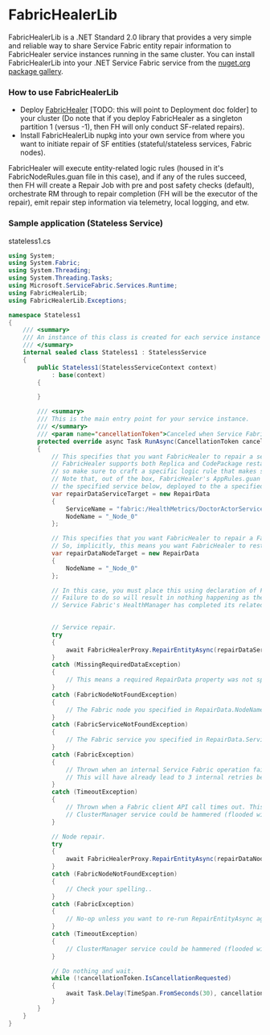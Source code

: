 ﻿# FabricHealerLib

FabricHealerLib is a .NET Standard 2.0 library that provides a very simple and reliable way to share Service Fabric entity repair information to FabricHealer service instances running in the same cluster. You can install FabricHealerLib into your .NET Service Fabric service from the [nuget.org package gallery](...). 

### How to use FabricHealerLib

- Deploy [FabricHealer](https://github.com/microsoft/service-fabric-healer/releases) [TODO: this will point to Deployment doc folder] to your cluster (Do note that if you deploy FabricHealer as a singleton partition 1 (versus -1), then FH will only conduct SF-related repairs).
- Install FabricHealerLib nupkg into your own service from where you want to initiate repair of SF entities (stateful/stateless services, Fabric nodes).

FabricHealer will execute entity-related logic rules (housed in it's FabricNodeRules.guan file in this case), and if any of the rules succeed, then FH will create a Repair Job with pre and post safety checks (default),
orchestrate RM through to repair completion (FH will be the executor of the repair), emit repair step information via telemetry, local logging, and etw.

### Sample application (Stateless Service)

stateless1.cs 

```C#
using System;
using System.Fabric;
using System.Threading;
using System.Threading.Tasks;
using Microsoft.ServiceFabric.Services.Runtime;
using FabricHealerLib;
using FabricHealerLib.Exceptions;

namespace Stateless1
{
    /// <summary>
    /// An instance of this class is created for each service instance by the Service Fabric runtime.
    /// </summary>
    internal sealed class Stateless1 : StatelessService
    {
        public Stateless1(StatelessServiceContext context)
            : base(context)
        {

        }

        /// <summary>
        /// This is the main entry point for your service instance.
        /// </summary>
        /// <param name="cancellationToken">Canceled when Service Fabric needs to shut down this service instance.</param>
        protected override async Task RunAsync(CancellationToken cancellationToken)
        {
            // This specifies that you want FabricHealer to repair a service instance deployed to a Fabric node named NodeName.
            // FabricHealer supports both Replica and CodePackage restarts of services. The logic rules will dictate which one of these happens,
            // so make sure to craft a specific logic rule that makes sense for you (and use some logic!).
            // Note that, out of the box, FabricHealer's AppRules.guan file already has a restart replica catch-all (applies to any service) rule that will restart the primary replica of
            // the specified service below, deployed to the a specified Fabric node. 
            var repairDataServiceTarget = new RepairData
            {
                ServiceName = "fabric:/HealthMetrics/DoctorActorServiceType",
                NodeName = "_Node_0"
            };

            // This specifies that you want FabricHealer to repair a Fabric node named NodeName. The only supported repair in FabricHealer is a Restart.
            // So, implicitly, this means you want FabricHealer to restart _Node_0.
            var repairDataNodeTarget = new RepairData
            {
                NodeName = "_Node_0"
            };

            // In this case, you must place this using declaration of FabricHealerProxy instance at function scope (so, not within the try below).
            // Failure to do so will result in nothing happening as the FabricClient instance that FabricHealerProxy creates will have closed before
            // Service Fabric's HealthManager has completed its related work.
            

            // Service repair.
            try
            {
                await FabricHealerProxy.RepairEntityAsync(repairDataServiceTarget, cancellationToken, TimeSpan.FromMinutes(5)).ConfigureAwait(false);
            }
            catch (MissingRequiredDataException)
            {
                // This means a required RepairData property was not specified. For example, RepairData.NodeName was not set.
            }
            catch (FabricNodeNotFoundException)
            {
                // The Fabric node you specified in RepairData.NodeName does not exist.
            }
            catch (FabricServiceNotFoundException)
            {
                // The Fabric service you specified in RepairData.ServiceName does not exist.
            }
            catch (FabricException)
            {
                // Thrown when an internal Service Fabric operation fails. Internally, RepairEntityAsync will retry failed Fabric client operations 3 times.
                // This will have already lead to 3 internal retries before surfacing here.
            }
            catch (TimeoutException)
            {
                // Thrown when a Fabric client API call times out. This will have already lead to 3 internal retries before surfacing here.
                // ClusterManager service could be hammered (flooded with queries), for example. You could retry RepairEntityAsync again after you wait a bit..
            }

            // Node repair.
            try
            {
                await FabricHealerProxy.RepairEntityAsync(repairDataNodeTarget, cancellationToken, TimeSpan.FromMinutes(5)).ConfigureAwait(false);
            }
            catch (FabricNodeNotFoundException)
            {
                // Check your spelling..
            }
            catch (FabricException)
            {
                // No-op unless you want to re-run RepairEntityAsync again.
            }
            catch (TimeoutException)
            {
                // ClusterManager service could be hammered (flooded with queries), for example. You could retry RepairEntityAsync again after you wait a bit..
            }

            // Do nothing and wait.
            while (!cancellationToken.IsCancellationRequested)
            {
                await Task.Delay(TimeSpan.FromSeconds(30), cancellationToken);
            }
        }
    }
}
```

